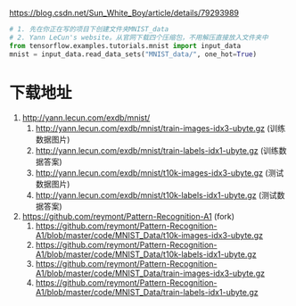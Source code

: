 

https://blog.csdn.net/Sun_White_Boy/article/details/79293989

```py
# 1. 先在你正在写的项目下创建文件夹MNIST_data
# 2. Yann LeCun's website。从官网下载四个压缩包，不用解压直接放入文件夹中
from tensorflow.examples.tutorials.mnist import input_data
mnist = input_data.read_data_sets("MNIST_data/", one_hot=True)
```
# 下载地址

1. http://yann.lecun.com/exdb/mnist/
    1. http://yann.lecun.com/exdb/mnist/train-images-idx3-ubyte.gz  (训练数据图片)
    2. http://yann.lecun.com/exdb/mnist/train-labels-idx1-ubyte.gz  (训练数据答案)
    3. http://yann.lecun.com/exdb/mnist/t10k-images-idx3-ubyte.gz   (测试数据图片)
    4. http://yann.lecun.com/exdb/mnist/t10k-labels-idx1-ubyte.gz   (测试数据答案)
2. https://github.com/reymont/Pattern-Recognition-A1 (fork)
    1. https://github.com/reymont/Pattern-Recognition-A1/blob/master/code/MNIST_Data/t10k-images-idx3-ubyte.gz
    2. https://github.com/reymont/Pattern-Recognition-A1/blob/master/code/MNIST_Data/t10k-labels-idx1-ubyte.gz
    3. https://github.com/reymont/Pattern-Recognition-A1/blob/master/code/MNIST_Data/train-images-idx3-ubyte.gz
    4. https://github.com/reymont/Pattern-Recognition-A1/blob/master/code/MNIST_Data/train-labels-idx1-ubyte.gz